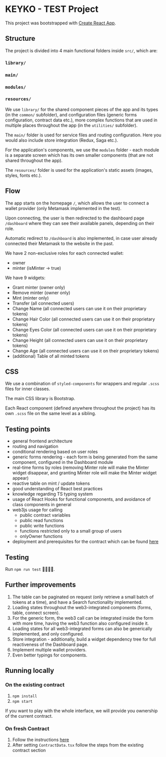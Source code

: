 # KEYKO - TEST Project

This project was bootstrapped with [Create React App](https://github.com/facebook/create-react-app).

## Structure
The project is divided into 4 main functional folders inside `src/`, which are:
### `library/`
### `main/`
### `modules/`
### `resources/`

We use `library/` for the shared component pieces of the app and its types (in the `common/` subfolder), and configuration files (generic forms configuration, contract data etc.), more complex functions that are used in multiple places throughout the app (in the `utilities/` subfolder). 

The `main/` folder is used for service files and routing configuration. Here you would also include store integration (Redux, Saga etc.).

For the application's components, we use the `modules` folder - each module is a separate screen which has its own smaller components (that are not shared throughout the app).

The `resources/` folder is used for the application's static assets (images, styles, fonts etc.).

## Flow
The app starts on the homepage `/`, which allows the user to connect a wallet provider (only Metamask implemented in the test).

Upon connecting, the user is then redirected to the dashboard page `/dashboard` where they can see their available panels, depending on their role.

Automatic redirect to `/dashboard` is also implemented, in case user already connected their Metamask to the website in the past.

We have 2 non-exclusive roles for each connected wallet:
- owner
- minter (isMinter -> true)

We have 9 widgets:
- Grant minter (owner only)
- Remove minter (owner only)
- Mint (minter only)
- Transfer (all connected users)
- Change Name (all connected users can use it on their proprietary tokens)
- Change Hair Color (all connected users can use it on their proprietary tokens)
- Change Eyes Color (all connected users can use it on their proprietary tokens)
- Change Height (all connected users can use it on their proprietary tokens)
- Change Age (all connected users can use it on their proprietary tokens)
- (additional) Table of all minted tokens

## CSS
We use a combination of `styled-components` for wrappers and regular `.scss` files for inner classes. 

The main CSS library is Bootstrap. 

Each React component (defined anywhere throughout the project) has its own `.scss` file on the same level as a sibling. 

## Testing points
- general frontend architecture
- routing and navigation
- conditional rendering based on user roles
- generic forms rendering - each form is being generated from the same component, configured in the Dashboard module
- real-time forms by roles (removing Minter role will make the Minter widget disappear, and granting Minter role will make the Minter widget appear)
- reactive table on mint / update tokens
- good understanding of React best practices
- knowledge regarding TS typing system
- usage of React Hooks for functional components, and avoidance of class components in general
- web3js usage for calling
    - public contract variables
    - public read functions
    - public write functions
    - functions restricted only to a small group of users
    - onlyOwner functions
- deployment and prerequisites for the contract which can be found [here](https://rinkeby.etherscan.io/address/0x871e46Bf148d90d334a719dEf062Fd0ed33Bb3aF#contracts)

## Testing
Run `npm run test` 🚀🚀🚀🌑.

## Further improvements
1. The table can be paginated on request (only retrieve a small batch of tokens at a time), and have a Search functionality implemented.
2. Loading states throughout the web3-integrated components (forms, table, connect screen).
3. For the generic form, the web3 call can be integrated inside the form with more time, having the web3 function also configured inside it.
4. Loading states for all web3-integrated forms can also be generically implemented, and only configured.
5. Store integration - additionally, build a widget dependency tree for full reactiveness of the Dashboard page.
6. Implement multiple wallet providers.
7. Even better typings for components.

## Running locally
### On the existing contract
1. ``npm install``
2. ``npm start``

If you want to play with the whole interface, we will provide you ownership of the current contract.

### On fresh Contract
1. Follow the instructions [here](https://github.com/wamfever/erc721-contract-solidity-helper)
2. After setting ``ContractData.tsx`` follow the steps from the existing contract section
